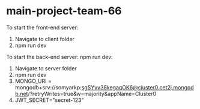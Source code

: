 # main-project-team-66

To start the front-end server:
1) Navigate to client folder
2) npm run dev

To start the back-end server: npm run dev:
1) Navigate to server folder
2) npm run dev
3) MONGO_URI = mongodb+srv://somyarkp:sgSYvv38kegaqOK6@cluster0.cet2j.mongodb.net/?retryWrites=true&w=majority&appName=Cluster0
4) JWT_SECRET="secret-123"
